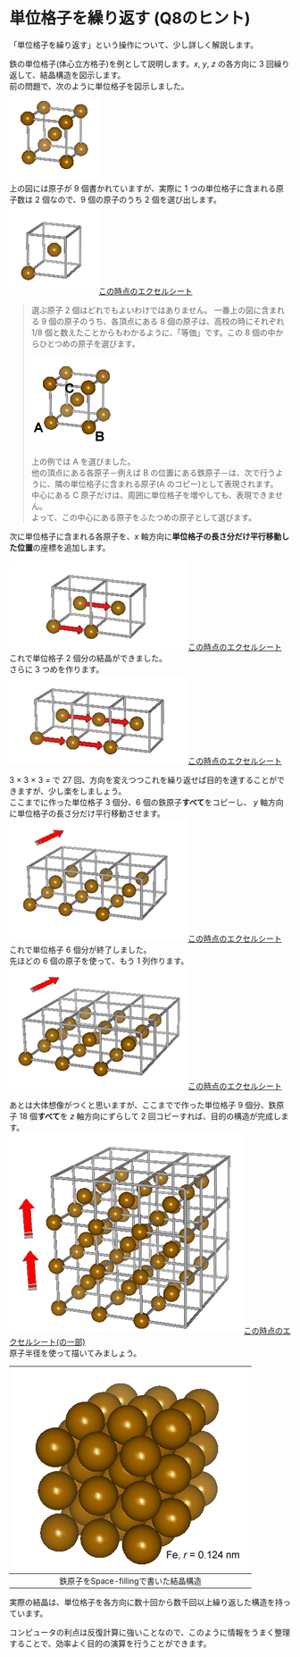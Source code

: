 # 単位格子を繰り返す (Q8のヒント)

「単位格子を繰り返す」という操作について、少し詳しく解説します。

鉄の単位格子(体心立方格子)を例として説明します。*x*, *y*, *z* の各方向に 3 回繰り返して、結晶構造を図示します。  
前の問題で、次のように単位格子を図示しました。  
<img class="alignnone size-full wp-image-3325" title="rep0" src="/img//rep0.png" alt="" width="160" height="160" />  
上の図には原子が 9 個書かれていますが、実際に 1 つの単位格子に含まれる原子数は 2 個なので、9 個の原子のうち 2 個を選び出します。  
<img class="alignnone size-full wp-image-3326" title="rep1" src="/img//rep1.png" alt="" width="160" height="160" /><a href="http://science.shinshu-u.ac.jp/~tiiyama/?page_id=3340">この時点のエクセルシート</a>  

>選ぶ原子 2 個はどれでもよいわけではありません。
>一番上の図に含まれる 9 個の原子のうち、各頂点にある 8 個の原子は、高校の時にそれぞれ 1/8 個と数えたことからもわかるように、「等価」です。この 8 個の中からひとつめの原子を選びます。  
>
><img class="alignnone size-full wp-image-3336" title="rep0-1" src="/img//rep0-1.png" alt="" width="160" height="160" />
>
>上の例では A を選びました。  
>他の頂点にある各原子－例えば B の位置にある鉄原子－は、次で行うように、隣の単位格子に含まれる原子(A のコピー)として表現されます。  
>中心にある C 原子だけは、周囲に単位格子を増やしても、表現できません。  
>よって、この中心にある原子をふたつめの原子として選びます。

次に単位格子に含まれる各原子を、*x* 軸方向に**単位格子の長さ分だけ平行移動した位置**の座標を追加します。

<img class="alignnone size-full wp-image-3337" title="rep2" src="/img/rep21.png" alt="" width="320" height="160" /><a title="問題 8 のヒント(2)" href="http://science.shinshu-u.ac.jp/~tiiyama/?page_id=11737">この時点のエクセルシート</a>  
これで単位格子 2 個分の結晶ができました。  
さらに 3 つめを作ります。  
<a href="/img/q8-nn3.png"><img class="alignnone size-full wp-image-3338" title="rep3" src="/img//rep3.png" alt="" width="320" height="160" />この時点のエクセルシート</a>  

3 × 3 × 3 = で 27 回、方向を変えつつこれを繰り返せば目的を達することができますが、少し楽をしましょう。  
ここまでに作った単位格子 3 個分、6 個の鉄原子**すべて**をコピーし、 *y* 軸方向に単位格子の長さ分だけ平行移動させます。  
<a href="http://science.shinshu-u.ac.jp/~tiiyama/?page_id=11743"><img class="alignnone size-full wp-image-3352" title="rep6" src="/img//rep6.png" alt="" width="320" height="220" />この時点のエクセルシート</a>  
これで単位格子 6 個分が終了しました。  
先ほどの 6 個の原子を使って、もう 1 列作ります。  
<img class="alignnone size-full wp-image-3350" title="rep9" src="/img/rep9.png" alt="" width="320" height="220" /><a href="/img/q8-nn5.png">この時点のエクセルシート</a>  

あとは大体想像がつくと思いますが、ここまでで作った単位格子 9 個分、鉄原子 18 個**すべて**を *z* 軸方向にずらして 2 回コピーすれば、目的の構造が完成します。  
<img class="alignnone size-full wp-image-3348" title="rep27" src="/img//rep27.png" alt="" width="420" height="360" /><a href="/img/q8-nn6.png">この時点のエクセルシート(の一部)</a>  
原子半径を使って描いてみましょう。  

|<img class="size-full wp-image-3354" title="rep27-Fe" src="/img/rep27-Fe.png" alt="" width="420" height="360" />|
|:---:|
|鉄原子をSpace-fillingで書いた結晶構造|

実際の結晶は、単位格子を各方向に数十回から数千回以上繰り返した構造を持っています。  

コンピュータの利点は反復計算に強いことなので、このように情報をうまく整理することで、効率よく目的の演算を行うことができます。  
